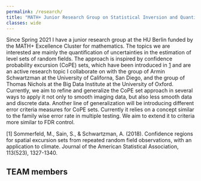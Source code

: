 ```yaml
---
permalink: /research/
title: "MATH+ Junior Research Group on Statistical Inversion and Quantification of Uncertainties"
classes: wide
---
```


Since Spring 2021 I have a junior research group at the HU Berlin funded by the MATH+ Excellence Cluster
for mathematics. The topics we are interested are mainly the quantification of uncertainties in the estimation
of level sets of random fields. The approach is inspired by confidence probability excursion (CoPE) sets, which
have been introduced in [1](https://www.tandfonline.com/doi/full/10.1080/01621459.2017.1341838) and are an
active research topic I collaborate on with the group of Armin Schwartzman at the University of Californa, San
Diego, and the group of Thomas Nichols at the Big Data Institute at the University of Oxford.
Currently, we aim to refine and generalize the CoPE set approach in several ways to apply it not only to
smooth imaging data, but also less smooth data and discrete data. Another line of generalization will be
introducing different error criteria measures for CoPE sets. Currently it relies on a concept similar to the
family wise error rate in multiple testing. We aim to extend it to criteria more similar to FDR control.


[1] Sommerfeld, M., Sain, S., & Schwartzman, A. (2018). Confidence regions for spatial excursion sets from repeated random field observations, with an application to climate. Journal of the American Statistical Association, 113(523), 1327-1340.

## TEAM members
